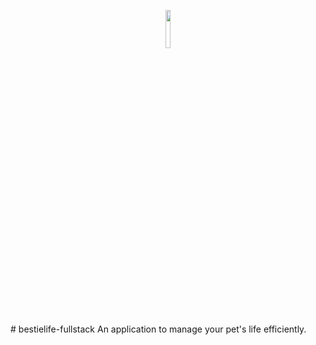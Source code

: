 <p align="center"><img width=12.5% src="client/src/public/images/paw.svg"></p>
# bestielife-fullstack
An application to manage your pet's life efficiently.
